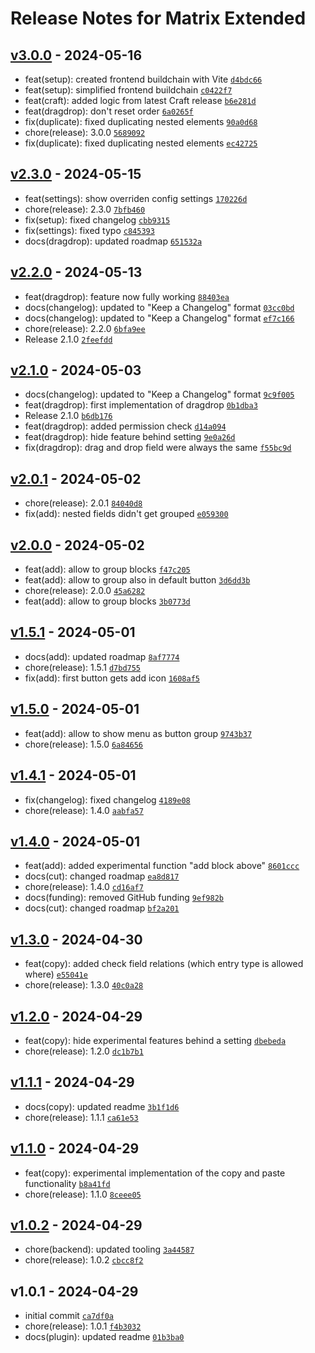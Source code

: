 # Release Notes for Matrix Extended

## [v3.0.0] - 2024-05-16

- feat(setup): created frontend buildchain with Vite [`d4bdc66`](https://github.com/vandres/craft-matrix-extended/commit/d4bdc66e8093eebfecbe74840e444f4d77184235)
- feat(setup): simplified frontend buildchain [`c0422f7`](https://github.com/vandres/craft-matrix-extended/commit/c0422f7c9b899e5387bc6043dd71fbd5629c9cb1)
- feat(craft): added logic from latest Craft release [`b6e281d`](https://github.com/vandres/craft-matrix-extended/commit/b6e281d5ab5cc91f0afa11a14e7a0ddafbb3b662)
- feat(dragdrop): don't reset order [`6a0265f`](https://github.com/vandres/craft-matrix-extended/commit/6a0265f66291c4c0a0ffdbf19a437ad2f8250b64)
- fix(duplicate): fixed duplicating nested elements [`90a0d68`](https://github.com/vandres/craft-matrix-extended/commit/90a0d68c54645216cf89937b97a875af6c1d01bf)
- chore(release): 3.0.0 [`5689092`](https://github.com/vandres/craft-matrix-extended/commit/56890926b0edfae6880a428adbe801d194f5eabf)
- fix(duplicate): fixed duplicating nested elements [`ec42725`](https://github.com/vandres/craft-matrix-extended/commit/ec4272556545edc78fac06c5e76d98f19bb9d0db)

## [v2.3.0] - 2024-05-15

- feat(settings): show overriden config settings [`170226d`](https://github.com/vandres/craft-matrix-extended/commit/170226d5e2e6834037b136022dc85ff10568b664)
- chore(release): 2.3.0 [`7bfb460`](https://github.com/vandres/craft-matrix-extended/commit/7bfb460d7b690e3eb9198c480ddb4b71894a1e5f)
- fix(setup): fixed changelog [`cbb9315`](https://github.com/vandres/craft-matrix-extended/commit/cbb93150db6b274e22213deae5c281f08be7c3ce)
- fix(settings): fixed typo [`c845393`](https://github.com/vandres/craft-matrix-extended/commit/c8453932c28c93cb8005acd35f493815af9de8e9)
- docs(dragdrop): updated roadmap [`651532a`](https://github.com/vandres/craft-matrix-extended/commit/651532a45324127a17dff41f9c0f1f19f60b3502)

## [v2.2.0] - 2024-05-13

- feat(dragdrop): feature now fully working [`88403ea`](https://github.com/vandres/craft-matrix-extended/commit/88403ead8cc5d7eae41aa3cd81e50ce840aabadd)
- docs(changelog): updated to "Keep a Changelog" format [`03cc0bd`](https://github.com/vandres/craft-matrix-extended/commit/03cc0bd71c1deb4bddf8d85980010775a82f9cc5)
- docs(changelog): updated to "Keep a Changelog" format [`ef7c166`](https://github.com/vandres/craft-matrix-extended/commit/ef7c166fd8b7eb9b7a41ac97b7f3798b5732101f)
- chore(release): 2.2.0 [`6bfa9ee`](https://github.com/vandres/craft-matrix-extended/commit/6bfa9eee8af8d65d7e65527a419fc68d27fc151a)
- Release 2.1.0 [`2feefdd`](https://github.com/vandres/craft-matrix-extended/commit/2feefddac530f90a256e1b288813b8197e5dc16c)

## [v2.1.0] - 2024-05-03

- docs(changelog): updated to "Keep a Changelog" format [`9c9f005`](https://github.com/vandres/craft-matrix-extended/commit/9c9f005b103a8a47e221ccfe90aedd6735165319)
- feat(dragdrop): first implementation of dragdrop [`0b1dba3`](https://github.com/vandres/craft-matrix-extended/commit/0b1dba31a5d5d06810c260cc34fd7d2e6ecad592)
- Release 2.1.0 [`b6db176`](https://github.com/vandres/craft-matrix-extended/commit/b6db1768e59a9d777b39f7e366a81b09f8a9fdb2)
- feat(dragdrop): added permission check [`d14a094`](https://github.com/vandres/craft-matrix-extended/commit/d14a094851c3761034458c18a1179b2891136b29)
- feat(dragdrop): hide feature behind setting [`9e0a26d`](https://github.com/vandres/craft-matrix-extended/commit/9e0a26d0f02ac2b3c482801e6c143e34b956a9be)
- fix(dragdrop): drag and drop field were always the same [`f55bc9d`](https://github.com/vandres/craft-matrix-extended/commit/f55bc9dc5795a6e8871a3fd1b25c2ef5f283e284)

## [v2.0.1] - 2024-05-02

- chore(release): 2.0.1 [`84040d8`](https://github.com/vandres/craft-matrix-extended/commit/84040d891d2c760db863a24ac16ca08715a8db5b)
- fix(add): nested fields didn't get grouped [`e059300`](https://github.com/vandres/craft-matrix-extended/commit/e05930050980133b2d52960cbaaab25ccb2e1007)

## [v2.0.0] - 2024-05-02

- feat(add): allow to group blocks [`f47c205`](https://github.com/vandres/craft-matrix-extended/commit/f47c205726b990cec5c953ab489ce185f3b2ceec)
- feat(add): allow to group also in default button [`3d6dd3b`](https://github.com/vandres/craft-matrix-extended/commit/3d6dd3b57849348d43a8a413a8294a4e93e3008e)
- chore(release): 2.0.0 [`45a6282`](https://github.com/vandres/craft-matrix-extended/commit/45a6282ee229862da6082a1f7e48de3903b8ca99)
- feat(add): allow to group blocks [`3b0773d`](https://github.com/vandres/craft-matrix-extended/commit/3b0773d4bd4271dec825d32bdadf29b7a990cd50)

## [v1.5.1] - 2024-05-01

- docs(add): updated roadmap [`8af7774`](https://github.com/vandres/craft-matrix-extended/commit/8af7774140d7da01e7482539e4fc4df7956b8b56)
- chore(release): 1.5.1 [`d7bd755`](https://github.com/vandres/craft-matrix-extended/commit/d7bd755d98c1969957a0aee2146fd898227d1f93)
- fix(add): first button gets add icon [`1608af5`](https://github.com/vandres/craft-matrix-extended/commit/1608af54f57807b98284f6b1900debb34510c285)

## [v1.5.0] - 2024-05-01

- feat(add): allow to show menu as button group [`9743b37`](https://github.com/vandres/craft-matrix-extended/commit/9743b374d49bca3fcee6a77f22efbb6655323ed9)
- chore(release): 1.5.0 [`6a84656`](https://github.com/vandres/craft-matrix-extended/commit/6a8465622d8d8705a6ec837adfdeda661df53fb7)

## [v1.4.1] - 2024-05-01

- fix(changelog): fixed changelog [`4189e08`](https://github.com/vandres/craft-matrix-extended/commit/4189e088d5264b5f2121eb605976e53727b7ab46)
- chore(release): 1.4.0 [`aabfa57`](https://github.com/vandres/craft-matrix-extended/commit/aabfa57f8e7cc6ea45b1c09bfd57093b155a8e9a)

## [v1.4.0] - 2024-05-01

- feat(add): added experimental function "add block above" [`8601ccc`](https://github.com/vandres/craft-matrix-extended/commit/8601ccca0c1836834cdfda8e4c7aff6be46061da)
- docs(cut): changed roadmap [`ea8d817`](https://github.com/vandres/craft-matrix-extended/commit/ea8d81791fda0da23c40ac321ba2f51c5d391d3e)
- chore(release): 1.4.0 [`cd16af7`](https://github.com/vandres/craft-matrix-extended/commit/cd16af7362c5ddef6c425983e20a38272651baa8)
- docs(funding): removed GitHub funding [`9ef982b`](https://github.com/vandres/craft-matrix-extended/commit/9ef982bc4150b9a72e112c1173c3dc09fdad4181)
- docs(cut): changed roadmap [`bf2a201`](https://github.com/vandres/craft-matrix-extended/commit/bf2a20196bc984a0ca0e215721f77927c9291dbb)

## [v1.3.0] - 2024-04-30

- feat(copy): added check field relations (which entry type is allowed where) [`e55041e`](https://github.com/vandres/craft-matrix-extended/commit/e55041e9c47e9516d945e39e51c90618d36825ac)
- chore(release): 1.3.0 [`40c0a28`](https://github.com/vandres/craft-matrix-extended/commit/40c0a281cb47339ba6a6f2ee88969c8732da861b)

## [v1.2.0] - 2024-04-29

- feat(copy): hide experimental features behind a setting [`dbebeda`](https://github.com/vandres/craft-matrix-extended/commit/dbebeda887bfa601af47ccdf0d2b746c5bfe561f)
- chore(release): 1.2.0 [`dc1b7b1`](https://github.com/vandres/craft-matrix-extended/commit/dc1b7b1709722243a01a26b2ece407934e42bd1e)

## [v1.1.1] - 2024-04-29

- docs(copy): updated readme [`3b1f1d6`](https://github.com/vandres/craft-matrix-extended/commit/3b1f1d66a6511b6d07846f2ce17349be91a429db)
- chore(release): 1.1.1 [`ca61e53`](https://github.com/vandres/craft-matrix-extended/commit/ca61e530c7537d5d207035be7500584ea1488f69)

## [v1.1.0] - 2024-04-29

- feat(copy): experimental implementation of the copy and paste functionality [`b8a41fd`](https://github.com/vandres/craft-matrix-extended/commit/b8a41fd81c003ba89e9daa7ccd055d7ee6e9c108)
- chore(release): 1.1.0 [`8ceee05`](https://github.com/vandres/craft-matrix-extended/commit/8ceee059b1a16709b48151e5213381713e66cc22)

## [v1.0.2] - 2024-04-29

- chore(backend): updated tooling [`3a44587`](https://github.com/vandres/craft-matrix-extended/commit/3a44587a85ed35cdb665d4d48249463992e26e35)
- chore(release): 1.0.2 [`cbcc8f2`](https://github.com/vandres/craft-matrix-extended/commit/cbcc8f26acc178f860d2eb00104868ff33e90fe8)

## v1.0.1 - 2024-04-29

- initial commit [`ca7df0a`](https://github.com/vandres/craft-matrix-extended/commit/ca7df0ae9a845bf43eb593645293190638533fd9)
- chore(release): 1.0.1 [`f4b3032`](https://github.com/vandres/craft-matrix-extended/commit/f4b30323e0839adb11447fe11150b609bfeaa8f6)
- docs(plugin): updated readme [`01b3ba0`](https://github.com/vandres/craft-matrix-extended/commit/01b3ba090a7a79464cfb919a73480d8525e927fe)

[v3.0.0]: https://github.com/vandres/craft-matrix-extended/compare/v2.3.0...v3.0.0
[v2.3.0]: https://github.com/vandres/craft-matrix-extended/compare/v2.2.0...v2.3.0
[v2.2.0]: https://github.com/vandres/craft-matrix-extended/compare/v2.1.0...v2.2.0
[v2.1.0]: https://github.com/vandres/craft-matrix-extended/compare/v2.0.1...v2.1.0
[v2.0.1]: https://github.com/vandres/craft-matrix-extended/compare/v2.0.0...v2.0.1
[v2.0.0]: https://github.com/vandres/craft-matrix-extended/compare/v1.5.1...v2.0.0
[v1.5.1]: https://github.com/vandres/craft-matrix-extended/compare/v1.5.0...v1.5.1
[v1.5.0]: https://github.com/vandres/craft-matrix-extended/compare/v1.4.1...v1.5.0
[v1.4.1]: https://github.com/vandres/craft-matrix-extended/compare/v1.4.0...v1.4.1
[v1.4.0]: https://github.com/vandres/craft-matrix-extended/compare/v1.3.0...v1.4.0
[v1.3.0]: https://github.com/vandres/craft-matrix-extended/compare/v1.2.0...v1.3.0
[v1.2.0]: https://github.com/vandres/craft-matrix-extended/compare/v1.1.1...v1.2.0
[v1.1.1]: https://github.com/vandres/craft-matrix-extended/compare/v1.1.0...v1.1.1
[v1.1.0]: https://github.com/vandres/craft-matrix-extended/compare/v1.0.2...v1.1.0
[v1.0.2]: https://github.com/vandres/craft-matrix-extended/compare/v1.0.1...v1.0.2
